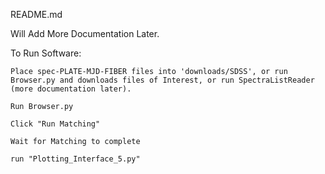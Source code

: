 README.md

Will Add More Documentation Later.


To Run Software: 

	Place spec-PLATE-MJD-FIBER files into 'downloads/SDSS', or run Browser.py and downloads files of Interest, or run SpectraListReader (more documentation later).

	Run Browser.py

	Click "Run Matching"

	Wait for Matching to complete

	run "Plotting_Interface_5.py"



